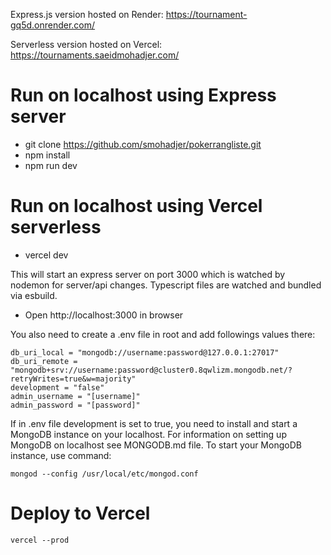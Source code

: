 Express.js version hosted on Render:
https://tournament-gq5d.onrender.com/

Serverless version hosted on Vercel:
https://tournaments.saeidmohadjer.com/

# Run on localhost using Express server
- git clone https://github.com/smohadjer/pokerrangliste.git
- npm install
- npm run dev

# Run on localhost using Vercel serverless
- vercel dev

This will start an express server on port 3000 which is watched by nodemon for server/api changes. Typescript files are watched and bundled via esbuild.

- Open http://localhost:3000 in browser

You also need to create a .env file in root and add followings values there:
````
db_uri_local = "mongodb://username:password@127.0.0.1:27017"
db_uri_remote = "mongodb+srv://username:password@cluster0.8qwlizm.mongodb.net/?retryWrites=true&w=majority"
development = "false"
admin_username = "[username]"
admin_password = "[password]"
````

If in .env file development is set to true, you need to install and start a MongoDB instance on your localhost. For information on setting up MongoDB on localhost see MONGODB.md file. To start your MongoDB instance, use command:
````
mongod --config /usr/local/etc/mongod.conf
````

# Deploy to Vercel
````
vercel --prod
````



